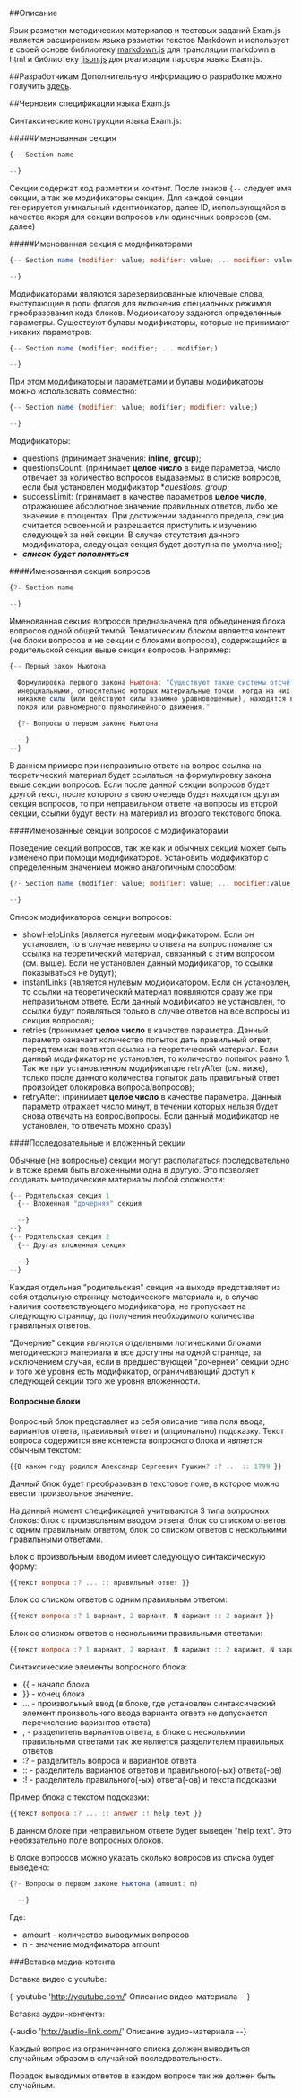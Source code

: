 ##Описание

Язык разметки методических материалов и тестовых заданий Exam.js является расширением языка разметки текстов Markdown и использует в своей основе библиотеку [markdown.js](https://github.com/evilstreak/markdown-js) для трансляции markdown в html и библиотеку [jison.js](https://github.com/zaach/jison) для реализации парсера языка Exam.js.

##Разработчикам
Дополнительную информацию о разработке можно получить [здесь](https://github.com/NightingaleStudio/exam.js/wiki).

##Черновик cпецификации языка Exam.js

Синтаксические конструкции языка Exam.js:

#####Именованная секция
```javascript
{-- Section name

--}
```
Секции содержат код разметки и контент. После знаков ```{--``` следует имя секции, а так же модификаторы секции. Для каждой секции генерируется уникальный идентификатор, далее ID, использующийся в качестве якоря для секции вопросов или одиночных вопросов (см. далее)


#####Именованная секция с модификаторами

```javascript
{-- Section name (modifier: value; modifier: value; ... modifier: value;)

--}
```

Модификаторами являются зарезервированные ключевые слова, выступающие в роли флагов для включения специальных режимов преобразования кода блоков. Модификатору задаются определенные параметры. Существуют булавы модификаторы, которые не принимают никаких параметров:

```javascript
{-- Section name (modifier; modifier; ... modifier;)

--}
```

При этом модификаторы и параметрами и булавы модификаторы можно использовать совместно:

```javascript
{-- Section name (modifier: value; modifier; modifier: value;)

--}
```

Модификаторы:

- questions (принимает значения: **inline**, **group**);
- questionsCount: (принимает **целое число** в виде параметра, число отвечает за количество вопросов выдаваемых в списке вопросов, если был установлен модификатор **questions: group*;
- successLimit: (принимает в качестве параметров **целое число**, отражающее абсолютное значение правильных ответов, либо же значение в процентах. При достижении заданного предела, секция считается освоенной и разрешается приступить к изучению следующей за ней секции. В случае отсутствия данного модификатора, следующая секция будет доступна по умолчанию);
- ***список будет пополняться***

####Именованная секция вопросов

```javascript
{?- Section name

--}
```

Именованная секция вопросов предназначена для объединения блока вопросов одной общей темой. Тематическим блоком является контент (не блоки вопросов и не секции с блоками вопросов), содержащийся в родительской секции выше секции вопросов. Например:

```javascript
{-- Первый закон Ньютона

  Формулировка первого закона Ньютона: "Существуют такие системы отсчёта, называемые
  инерциальными, относительно которых материальные точки, когда на них не действуют
  никакие силы (или действуют силы взаимно уравновешенные), находятся в состоянии
  покоя или равномерного прямолинейного движения."

  {?- Вопросы о первом законе Ньютона

  --}
--}
```

В данном примере при неправильно ответе на вопрос ссылка на теоретический материал будет ссылаться на формулировку закона выше секции вопросов. Если после данной секции вопросов будет другой текст, после которого в свою очередь будет находится другая секция вопросов, то при неправильном ответе на вопросы из второй секции, ссылки будут вести на материал из второго текстового блока.


####Именованные секции вопросов с модификаторами

Поведение секций вопросов, так же как и обычных секций может быть изменено при помощи модификаторов. Установить модификатор с определенным значением можно аналогичным способом:

```javascript
{?- Section name (modifier: value; modifier: value; ... modifier:value;)

--}
```

Список модификаторов секции вопросов:

- showHelpLinks (является нулевым модификатором. Если он установлен, то в случае неверного ответа на вопрос появляется ссылка на теоретический материал, связанный с этим вопросом (см. выше). Если не установлен данный модификатор, то ссылки показываться не будут);
- instantLinks (является нулевым модификатором. Если он установлен, то ссылки на теоретический материал появляются сразу же при неправильном ответе. Если данный модификатор не установлен, то ссылки будут появляться только в случае ответов на все вопросы из секции вопросов);
- retries (принимает **целое число** в качестве параметра. Данный параметр означает количество попыток дать правильный ответ, перед тем как появится ссылка на теоретический материал. Если данный модификатор не установлен, то количество попыток равно 1. Так же при установленном модификаторе retryAfter (см. ниже), только после данного количества попыток дать правильный ответ произойдет блокировка вопроса/вопросов);
- retryAfter: (принимает  **целое число** в качестве параметра. Данный параметр отражает число минут, в течении которых нельзя будет снова отвечать на вопрос/вопросы. Если данный модификатор не установлен, то отвечать можно сразу)

####Последовательные и вложенный секции

Обычные (не вопросные) секции могут располагаться последовательно и в тоже время быть вложенными одна в другую. Это позволяет создавать методические материалы любой сложности:

```javascript
{-- Родительская секция 1
  {-- Вложенная "дочерняя" секция

  --}
--}
{-- Родительская секция 2
  {-- Другая вложенная секция

  --}
--}
```

Каждая отдельная "родительская" секция на выходе представляет из себя отдельную страницу методического материала и, в случае наличия соответствующего модификатора, не пропускает на следующую страницу, до получения необходимого количества правильных ответов.

"Дочерние" секции являются отдельными логическими блоками методического материала и все доступны на одной странице, за исключением случая, если в предшествующей "дочерней" секции одно и того же уровня есть модификатор, ограничивающий доступ к следующей секции того же уровня вложенности.

#### Вопросные блоки

Вопросный блок представляет из себя описание типа поля ввода, вариантов ответа, правильный ответ и (опционально) подсказку. Текст вопроса содержится вне контекста вопросного блока и является обычным текстом:

```javascript
{{В каком году родился Александр Сергеевич Пушкин? :? ... :: 1799 }}
```

Данный блок будет преобразован в текстовое поле, в которое можно ввести произвольное значение.

На данный момент спецификацией учитываются 3 типа вопросных блоков: блок с произвольным вводом ответа, блок со списком ответов с одним правильным ответом, блок со списком ответов с несколькими правильными ответами.

Блок с произвольным вводом имеет следующую синтаксическую форму:

```javascript
{{текст вопроса :? ... :: правильный ответ }}
```

Блок со списком ответов с одним правильным ответом:

```javascript
{{текст вопроса :? 1 вариант, 2 вариант, N вариант :: 2 вариант }}
```

Блок со списком ответов с несколькими правильными ответами:

```javascript
{{текст вопроса :? 1 вариант, 2 вариант, N вариант :: 2 вариант, N вариант }}
```

Синтаксические элементы вопросного блока:

- {{ - начало блока
- }} - конец блока
- ... - произвольный ввод (в блоке, где установлен синтаксический элемент произвольного ввода варианта ответа не допускается перечисление вариантов ответа)
- , - разделитель вариантов ответа, в блоке с несколькими правильными ответами так же является разделителем правильных ответов
- :? - разделитель вопроса и вариантов ответа
- :: - разделитель вариантов ответов и правильного(-ых) ответа(-ов)
- :! - разделитель правильного(-ых) ответа(-ов) и текста подсказки

Пример блока с текстом подсказки:

```javascript
{{текст вопроса :? ... :: answer :! help text }}
```

В данном блоке при неправильном ответе будет выведен "help text". Это необязательно поле вопросных блоков.

В блоке вопросов можно указать сколько вопросов из списка будет выведено:

```javascript
{?- Вопросы о первом законе Ньютона (amount: n)

  --}
```

Где:

- amount - количество выводимых вопросов
- n - значение модификатора amount

###Вставка медиа-котента

Вставка видео с youtube:

{-youtube 'http://youtube.com/'
  Описание видео-материала
--}

Вставка аудои-контента:

{-audio 'http://audio-link.com/'
  Описание аудио-материала
--}



Каждый вопрос из ограниченного списка должен выводиться случайным образом в случайной последовательности.

Порадок выводимых ответов в каждом вопросе так же должен быть случайным.
